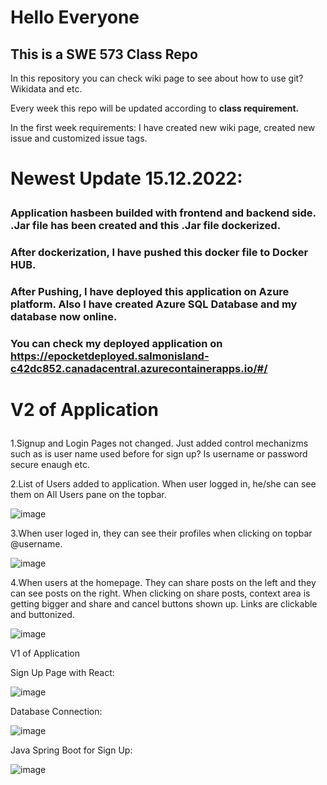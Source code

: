 <h1>Hello Everyone</h1>
<h2>This is a SWE 573 Class Repo</h2>
<p>In this repository you can check wiki page to see about how to use git? Wikidata and etc.</p>
<p>Every week this repo will be updated according to <b>class requirement.</b></p>
<p>In the first week requirements: I have created new wiki page, created new issue and customized issue tags.</p>

# <p>Newest Update 15.12.2022: </p>
### Application hasbeen builded with frontend and backend side. .Jar file has been created and this .Jar file dockerized.
### After dockerization, I have pushed this docker file to Docker HUB.
### After Pushing, I have deployed this  application on Azure platform. Also I have created Azure SQL Database and my database now online.
### You can check my deployed application on https://epocketdeployed.salmonisland-c42dc852.canadacentral.azurecontainerapps.io/#/ 

# <p> V2 of Application </p>

<p>1.Signup and Login Pages not changed. Just added control mechanizms such as is user name used before for sign up? Is username or password secure enaugh etc.</p>

<p>2.List of Users added to application. When user logged in, he/she can see them on All Users pane on the topbar.</p>

![image](https://user-images.githubusercontent.com/107481123/207957567-6db1bebb-daf9-4842-83ed-d3ebbcd2c6e9.png)

<p>3.When user loged in, they can see their profiles when clicking on topbar @username.</p>

![image](https://user-images.githubusercontent.com/107481123/207957989-4ddae7d6-52ce-45c9-845e-fc717c60eb35.png)

<p>4.When users at the homepage. They can share posts on the left and they can see posts on the right. When clicking on share posts, context area is getting bigger and share and cancel buttons shown up. Links are clickable and buttonized.</p>

![image](https://user-images.githubusercontent.com/107481123/207958193-e5ab8308-4d8b-450a-810f-6600de8e7bfd.png)


<p>V1 of Application</p>

Sign Up Page with React:

![image](https://user-images.githubusercontent.com/107481123/200592941-09b9ea44-3e6c-42bd-b9a3-2cc77eb612ed.png)


Database Connection:

![image](https://user-images.githubusercontent.com/107481123/200592390-e2949937-c465-4337-bd78-76d6197519c7.png)

Java Spring Boot for Sign Up:

![image](https://user-images.githubusercontent.com/107481123/200592710-c125ba82-a171-410a-bf9f-6aaddbf138d7.png)

